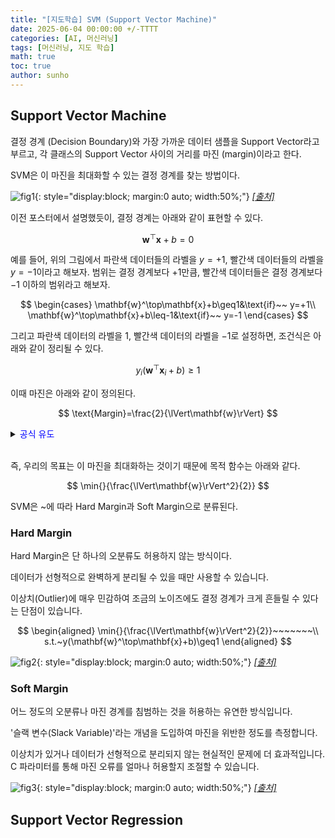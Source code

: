 ```yaml
---
title: "[지도학습] SVM (Support Vector Machine)"
date: 2025-06-04 00:00:00 +/-TTTT
categories: [AI, 머신러닝]
tags: [머신러닝, 지도 학습]
math: true
toc: true
author: sunho
---
```


## Support Vector Machine

결정 경계 (Decision Boundary)와 가장 가까운 데이터 샘플을 Support Vector라고 부르고, 각 클래스의 Support Vector 사이의 거리를 마진 (margin)이라고 한다.

SVM은 이 마진을 최대화할 수 있는 결정 경계를 찾는 방법이다.

![fig1](ml/4-1.png){: style="display:block; margin:0 auto; width:50%;"}
_[[출처]](https://python.plainenglish.io/a-comprehensive-guide-to-support-vector-machine-svm-algorithm-76dbcf18b5ae)_

이전 포스터에서 설명했듯이, 결정 경계는 아래와 같이 표현할 수 있다.

$$
\mathbf{w}^\top\mathbf{x}+b=0
$$

예를 들어, 위의 그림에서 파란색 데이터들의 라벨을 $y=+1$, 빨간색 데이터들의 라벨을 $y=-1$이라고 해보자. 범위는 결정 경계보다 $+1$만큼, 빨간색 데이터들은 결정 경계보다 $-1$ 이하의 범위라고 해보자.

$$
\begin{cases}
\mathbf{w}^\top\mathbf{x}+b\geq1&\text{if}~~ y=+1\\
\mathbf{w}^\top\mathbf{x}+b\leq-1&\text{if}~~ y=-1
\end{cases}
$$

그리고 파란색 데이터의 라벨을 $1$, 빨간색 데이터의 라벨을 $-1$로 설정하면, 조건식은 아래와 같이 정리될 수 있다.

$$
y_i(\mathbf{w}^\top\mathbf{x}_i+b)\geq1
$$

이때 마진은 아래와 같이 정의된다.

$$
\text{Margin}=\frac{2}{\lVert\mathbf{w}\rVert}
$$

<details>
<summary><font color='#0000FF'>공식 유도</font></summary>
<div markdown="1">

$$
\begin{aligned}
\mathbf{w}^\top\mathbf{x}+b=1\quad\to\quad w_2x_2+w_1x_1+b=1~~~\\
\mathbf{w}^\top\mathbf{x}+b=-1\quad\to\quad w_2x_2+w_1x_1+b=-1
\end{aligned}
$$

두 직선 $w_2x_2+w_1x_1+b-1=0$과 $w_2x_2+w_1x_1+b+1=0$ 사이의 거리 $d$는 아래와 같이 정의된다.

$$
d=\frac{\lvert(b-1)-(b+1)\rvert}{\sqrt{w_2^2+w_1^2}}=\frac{2}{\lVert\mathbf{w}\rVert_2}
$$

---

</div>
</details>
<br>

즉, 우리의 목표는 이 마진을 최대화하는 것이기 때문에 목적 함수는 아래와 같다.

$$
\min{}{\frac{\lVert\mathbf{w}\rVert^2}{2}}
$$

SVM은 ~에 따라 Hard Margin과 Soft Margin으로 분류된다.

### Hard Margin

Hard Margin은 단 하나의 오분류도 허용하지 않는 방식이다.

데이터가 선형적으로 완벽하게 분리될 수 있을 때만 사용할 수 있습니다.

이상치(Outlier)에 매우 민감하여 조금의 노이즈에도 결정 경계가 크게 흔들릴 수 있다는 단점이 있습니다.

$$
\begin{aligned}
\min{}{\frac{\lVert\mathbf{w}\rVert^2}{2}}~~~~~~~\\
s.t.~y(\mathbf{w}^\top\mathbf{x}+b)\geq1
\end{aligned}
$$

![fig2](ml/4-2.png){: style="display:block; margin:0 auto; width:50%;"}
_[[출처]](https://www.surveypractice.org/article/2715-using-support-vector-machines-for-survey-research)_

### Soft Margin

어느 정도의 오분류나 마진 경계를 침범하는 것을 허용하는 유연한 방식입니다.

'슬랙 변수(Slack Variable)'라는 개념을 도입하여 마진을 위반한 정도를 측정합니다.

이상치가 있거나 데이터가 선형적으로 분리되지 않는 현실적인 문제에 더 효과적입니다. C 파라미터를 통해 마진 오류를 얼마나 허용할지 조절할 수 있습니다.

![fig3](ml/4-3.png){: style="display:block; margin:0 auto; width:50%;"}
_[[출처]](https://www.surveypractice.org/article/2715-using-support-vector-machines-for-survey-research)_

## Support Vector Regression

